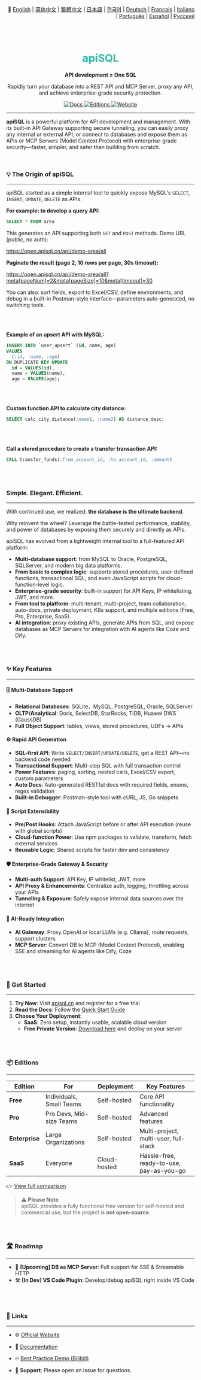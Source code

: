 <p align="right">
 📘 
  <a href="./README.md">English</a> | 
  <a href="./README.zh-Hans.md">简体中文</a> | 
  <a href="./README.zh-Hant.md">繁體中文</a> | 
  <a href="./README.ja.md">日本語</a> | 
  <a href="./README.ko.md">한국어</a> | 
  <a href="./README.de.md">Deutsch</a> | 
  <a href="./README.fr.md">Français</a> | 
  <a href="./README.it.md">Italiano</a> | 
  <a href="./README.pt.md">Português</a> | 
  <a href="./README.es.md">Español</a> | 
  <a href="./README.ru.md">Русский</a>
</p>



<br><br>

<div align="center">

  <h1 style="font-size: 28px; font-weight: 800; background-image: linear-gradient(to right, #06b6d4, #6bc283); -webkit-background-clip: text; background-clip: text; color: transparent;">
    <span>api</span><strong>SQL</strong>
  </h1>

  <p>
    <strong>API development = One SQL</strong>
  </p>
  <p>
    Rapidly turn your database into a REST API and MCP Server, proxy any API, and achieve enterprise-grade security protection.
  </p>
  <p>
    <a href="https://docs.apisql.cn/">
      <img src="https://img.shields.io/badge/Docs-Documentation-blue.svg" alt="Docs" />
    </a>
    <a href="https://www.apisql.cn/pricing/">
      <img src="https://img.shields.io/badge/Editions-Pricing-green.svg" alt="Editions" />
    </a>
    <a href="https://www.apisql.cn/">
      <img src="https://img.shields.io/badge/Website-apisql.cn-orange.svg" alt="Website" />
    </a>
  </p>
</div>

---

**apiSQL** is a powerful platform for API development and management. With its built-in API Gateway supporting secure tunneling, you can easily proxy any internal or external API, or connect to databases and expose them as APIs or MCP Servers (Model Context Protocol) with enterprise-grade security—faster, simpler, and safer than building from scratch.

<br>

### 💡 The Origin of apiSQL

---

apiSQL started as a simple internal tool to quickly expose MySQL's `SELECT`, `INSERT`, `UPDATE`, `DELETE` as APIs.

**For example: to develop a query API:**
```sql
SELECT * FROM area
```

This generates an API supporting both `GET` and `POST` methods. Demo URL (public, no auth):

https://open.apisql.cn/api/demo-area/all

**Paginate the result (page 2, 10 rows per page, 30s timeout):**

https://open.apisql.cn/api/demo-area/all?meta[pageNum]=2&meta[pageSize]=10&meta[timeout]=30

You can also: sort fields, export to Excel/CSV, define environments, and debug in a built-in Postman-style interface—parameters auto-generated, no switching tools.

<br><br>

**Example of an upsert API with MySQL:**
```sql
INSERT INTO `user_upsert` (id, name, age) 
VALUES 
  (:id, :name, :age)
ON DUPLICATE KEY UPDATE 
  id = VALUES(id),
  name = VALUES(name),
  age = VALUES(age);
```

<br><br>

**Custom function API to calculate city distance:**
```sql
SELECT calc_city_distance(:name1, :name2) AS distance_desc;
```

<br><br>

**Call a stored procedure to create a transfer transaction API:**
```sql
CALL transfer_funds(:from_account_id, :to_account_id, :amount)
```

<br><br>

### Simple. Elegant. Efficient.

---

With continued use, we realized: **the database is the ultimate backend**.

Why reinvent the wheel? Leverage the battle-tested performance, stability, and power of databases by exposing them securely and directly as APIs.

apiSQL has evolved from a lightweight internal tool to a full-featured API platform:

- **Multi-database support**: from MySQL to Oracle, PostgreSQL, SQLServer, and modern big data platforms.
- **From basic to complex logic**: supports stored procedures, user-defined functions, transactional SQL, and even JavaScript scripts for cloud-function-level logic.
- **Enterprise-grade security**: built-in support for API Keys, IP whitelisting, JWT, and more.
- **From tool to platform**: multi-tenant, multi-project, team collaboration, auto-docs, private deployment, K8s support, and multiple editions (Free, Pro, Enterprise, SaaS).
- **AI integration**: proxy existing APIs, generate APIs from SQL, and expose databases as MCP Servers for integration with AI agents like Coze and Dify.

<br><br>

### ✨ Key Features

---

#### 🗄️ Multi-Database Support

- **Relational Databases**: SQLite、MySQL, PostgreSQL, Oracle, SQLServer
- **OLTP/Analytical**: Doris, SelectDB, StarRocks, TiDB, Huawei DWS (GaussDB)
- **Full Object Support**: tables, views, stored procedures, UDFs → APIs

#### ⚙️ Rapid API Generation

- **SQL-first API**: Write `SELECT/INSERT/UPDATE/DELETE`, get a REST API—no backend code needed
- **Transactional Support**: Multi-step SQL with full transaction control
- **Power Features**: paging, sorting, nested calls, Excel/CSV export, custom parameters
- **Auto Docs**: Auto-generated RESTful docs with required fields, enums, regex validation
- **Built-in Debugger**: Postman-style tool with cURL, JS, Go snippets

#### 🧩 Script Extensibility

- **Pre/Post Hooks**: Attach JavaScript before or after API execution (reuse with global scripts)
- **Cloud-function Power**: Use npm packages to validate, transform, fetch external services
- **Reusable Logic**: Shared scripts for faster dev and consistency

#### 🛡️ Enterprise-Grade Gateway & Security

- **Multi-auth Support**: API Key, IP whitelist, JWT, more
- **API Proxy & Enhancements**: Centralize auth, logging, throttling across your APIs
- **Tunneling & Exposure**: Safely expose internal data sources over the internet

#### 🤖 AI-Ready Integration

- **AI Gateway**: Proxy OpenAI or local LLMs (e.g. Ollama), route requests, support clusters
- **MCP Server**: Convert DB to MCP (Model Context Protocol), enabling SSE and streaming for AI agents like Dify, Coze

<br><br>

### 🚀 Get Started

---

1. **Try Now**: Visit [apisql.cn](https://www.apisql.cn/) and register for a free trial
2. **Read the Docs**: Follow the [Quick Start Guide](https://docs.apisql.cn/apisql/010@%E5%85%A5%E9%97%A8/020@%E5%BF%AB%E9%80%9F%E5%85%A5%E9%97%A8/readme.html)
3. **Choose Your Deployment**:
   - **SaaS**: Zero setup, instantly usable, scalable cloud version
   - **Free Private Version**: [Download here](https://docs.apisql.cn/apisql/010@%E5%85%A5%E9%97%A8/030@%E5%85%8D%E8%B4%B9%E7%89%88-%E7%A7%81%E6%9C%89%E9%83%A8%E7%BD%B2/readme.html) and deploy on your server

<br><br>

### 📦 Editions

---

| Edition       | For                     | Deployment   | Key Features                          |
|---------------|--------------------------|--------------|----------------------------------------|
| **Free**      | Individuals, Small Teams | Self-hosted  | Core API functionality                 |
| **Pro**       | Pro Devs, Mid-size Teams | Self-hosted  | Advanced features                      |
| **Enterprise**| Large Organizations      | Self-hosted  | Multi-project, multi-user, full-stack  |
| **SaaS**      | Everyone                 | Cloud-hosted | Hassle-free, ready-to-use, pay-as-you-go |

👉 [View full comparison](https://www.apisql.cn/pricing/)

> ⚠️ **Please Note**  
> apiSQL provides a fully functional free version for self-hosted and commercial use, but the project is **not open-source**.

<br><br>

### 🛣️ Roadmap

---

- 🏁 **[Upcoming] DB as MCP Server**: Full support for SSE & Streamable HTTP
- 🛠️ **[In Dev] VS Code Plugin**: Develop/debug apiSQL right inside VS Code

<br><br>

### 🔗 Links

---

- 🌐 [Official Website](https://www.apisql.cn/)
- 📘 [Documentation](https://docs.apisql.cn/)
- 🔥 [Best Practice Demo (Bilibili)](https://www.bilibili.com/video/BV1eHGyzFE7x)

- 💬 **Support**: Please open an issue for questions.